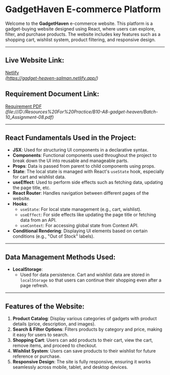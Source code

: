 # GadgetHaven E-commerce Platform

Welcome to the **GadgetHaven** e-commerce website. This platform is a gadget-buying website designed using React, where users can explore, filter, and purchase products. The website includes key features such as a shopping cart, wishlist system, product filtering, and responsive design.

---

## Live Website Link:
[Netlify](#)  
*(https://gadget-heaven-salman.netlify.app/)*

## Requirement Document Link:
[Requirement PDF](#)  
*(file:///D:/Resources%20For%20Practice/B10-A8-gadget-heaven/Batch-10_Assignment-08.pdf)*

---

## React Fundamentals Used in the Project:
- **JSX**: Used for structuring UI components in a declarative syntax.
- **Components**: Functional components used throughout the project to break down the UI into reusable and manageable parts.
- **Props**: Data is passed from parent to child components using props.
- **State**: The local state is managed with React's `useState` hook, especially for cart and wishlist data.
- **useEffect**: Used to perform side effects such as fetching data, updating the page title, etc.
- **React Router**: Handles navigation between different pages of the website.
- **Hooks**:
  - `useState`: For local state management (e.g., cart, wishlist).
  - `useEffect`: For side effects like updating the page title or fetching data from an API.
  - `useContext`: For accessing global state from Context API.
- **Conditional Rendering**: Displaying UI elements based on certain conditions (e.g., "Out of Stock" labels).
  
---

## Data Management Methods Used:
- **LocalStorage**:  
   - Used for data persistence. Cart and wishlist data are stored in `localStorage` so that users can continue their shopping even after a page refresh.

---

## Features of the Website:
1. **Product Catalog**: Display various categories of gadgets with product details (price, description, and images).
2. **Search & Filter Options**: Filters products by category and price, making it easy for users to search.
3. **Shopping Cart**: Users can add products to their cart, view the cart, remove items, and proceed to checkout.
4. **Wishlist System**: Users can save products to their wishlist for future reference or purchase.
5. **Responsive Design**: The site is fully responsive, ensuring it works seamlessly across mobile, tablet, and desktop devices.

